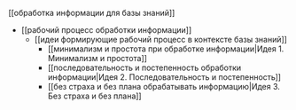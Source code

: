 [[обработка информации для базы знаний]]
- [[рабочий процесс обработки информации]]
	- [[идеи формирующие рабочий процесс в контексте базы знаний]]
		- [[минимализм и простота при обработке информации|Идея 1. Минимализм и простота]]
		- [[последовательность и постепенность обработки информации|Идея 2. Последовательность и постепенность]]
		- [[без страха и без плана обрабатывать информацию|Идея 3. Без страха и без плана]]